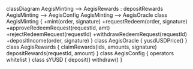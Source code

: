 classDiagram
AegisMinting --> AegisRewards : depositRewards
AegisMinting --> AegisConfig
AegisMinting --> AegisOracle
class AegisMinting {
    +mint(order, signature)
    +requestRedeem(order, signature)
	+approveRedeemRequest(requestId, amt)
	+rejectRedeemRequest(requestId)
	+withdrawRedeemRequest(requestId)
    +depositIncome(order, signature)
}
class AegisOracle {
    yusdUSDPrice()
}
class AegisRewards {
    claimRewards(ids, amounts, signature)
    depositRewards(requestId, amount)
}
class AegisConfig {
    operators
    whitelist
}
class sYUSD {
    deposit()
    withdraw()
}